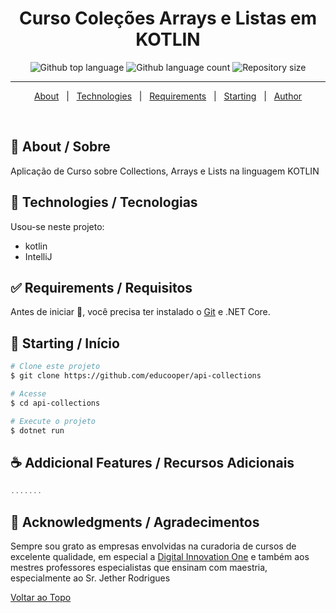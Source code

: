 <h1 align="center">Curso Coleções Arrays e Listas em KOTLIN</h1>
<p align="center">

<p align="center">
  <img alt="Github top language" src="https://img.shields.io/github/languages/top/educooper/api-collections?color=green"> 
  <img alt="Github language count" src="https://img.shields.io/github/languages/count/educooper/api-collections?color=56BEB8">
 <img alt="Repository size" src="https://img.shields.io/github/repo-size/educooper/api-collections?color=56BEB8">



<hr>


<p align="center">
  <a href="#dart-about">About</a> &#xa0; | &#xa0; 
  <!-- <a href="#sparkles-features">Features</a> &#xa0; | &#xa0; -->
  <a href="#rocket-technologies">Technologies</a> &#xa0; | &#xa0;
  <a href="#white_check_mark-requirements">Requirements</a> &#xa0; | &#xa0;
  <a href="#checkered_flag-starting">Starting</a> &#xa0; | &#xa0;
  <!-- <a href="#memo-license">License</a> &#xa0; | &#xa0; -->
  <a href="https://github.com/educooper" target="_blank">Author</a>
</p>
<br>

## :dart: About / Sobre ##

Aplicação de Curso sobre Collections, Arrays e Lists na linguagem KOTLIN

## :rocket: Technologies / Tecnologias ##

Usou-se neste projeto:

- kotlin
- IntelliJ

## :white_check_mark: Requirements / Requisitos ##

Antes de iniciar :checkered_flag:, você precisa ter instalado o [Git](https://git-scm.com) e .NET Core.

## :checkered_flag: Starting / Início ##

```bash
# Clone este projeto
$ git clone https://github.com/educooper/api-collections

# Acesse
$ cd api-collections

# Execute o projeto
$ dotnet run
```

## :coffee: Addicional Features / Recursos Adicionais

```kotlin
.......

```

## :pray: Acknowledgments / Agradecimentos

Sempre sou grato as empresas envolvidas na curadoria de cursos de excelente qualidade, em especial a [Digital Innovation One](https://.web.dio.me) e também aos mestres professores especialistas que ensinam com maestria, especialmente ao Sr. Jether Rodrigues 

<a href="#top">Voltar ao Topo</a>

